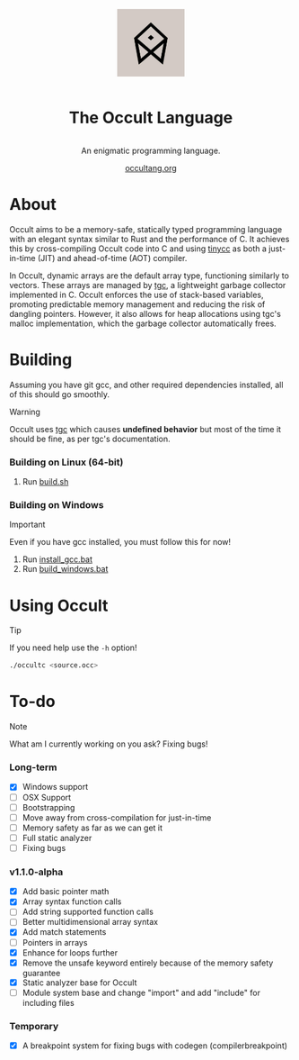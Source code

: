 <div align="center" style="display:grid;place-items:center;">
<p>
    <a href="https://occultlang.org/" target="_blank"><img width="120" src="occult.jpg"></a>
</p>
<h1>The Occult Language</h1>
<p>
An enigmatic programming language.
</p>
<a href="https://occultlang.org/" target="_blank">occultang.org</a>
</div>

# About
Occult aims to be a memory-safe, statically typed programming language with an elegant syntax similar to Rust and the performance of C. It achieves this by cross-compiling Occult code into C and using [tinycc](https://github.com/TinyCC/tinycc) as both a just-in-time (JIT) and ahead-of-time (AOT) compiler.

In Occult, dynamic arrays are the default array type, functioning similarly to vectors. These arrays are managed by [tgc](https://github.com/orangeduck/tgc/tree/master), a lightweight garbage collector implemented in C. Occult enforces the use of stack-based variables, promoting predictable memory management and reducing the risk of dangling pointers. However, it also allows for heap allocations using tgc's malloc implementation, which the garbage collector automatically frees.
# Building
Assuming you have git gcc, and other required dependencies installed, all of this should go smoothly.
> [!WARNING]  
> Occult uses [tgc](https://github.com/orangeduck/tgc) which causes **undefined behavior** but most of the time it should be fine, as per tgc's documentation.
> 
### Building on Linux (64-bit)
1) Run [build.sh](https://github.com/occultlang/occult/blob/main/build.sh)
### Building on Windows
> [!IMPORTANT]
> Even if you have gcc installed, you must follow this for now!

1) Run [install_gcc.bat](https://github.com/occultlang/occult/blob/main/install_gcc.bat) <br>
2) Run [build_windows.bat](https://github.com/occultlang/occult/blob/main/build_windows.bat)

# Using Occult
> [!TIP]
> If you need help use the `-h` option!
```sh
./occultc <source.occ>
```

# To-do

> [!NOTE]
> What am I currently working on you ask? Fixing bugs!

### Long-term
- [x] Windows support
- [ ] OSX Support 
- [ ] Bootstrapping
- [ ] Move away from cross-compilation for just-in-time
- [ ] Memory safety as far as we can get it
- [ ] Full static analyzer
- [ ] Fixing bugs

### v1.1.0-alpha
- [X] Add basic pointer math
- [x] Array syntax function calls
- [ ] Add string supported function calls
- [ ] Better multidimensional array syntax 
- [x] Add match statements
- [ ] Pointers in arrays 
- [x] Enhance for loops further 
- [x] Remove the unsafe keyword entirely because of the memory safety guarantee
- [x] Static analyzer base for Occult
- [ ] Module system base and change "import" and add "include" for including files

### Temporary
- [x] A breakpoint system for fixing bugs with codegen (compilerbreakpoint)
